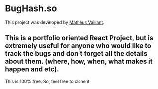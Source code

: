 # BugHash.so

This project was developed by [Matheus Vaillant](https://github.com/mathvaillant).

## This is a portfolio oriented React Project, but is extremely useful for anyone who would like to track the bugs and don't forget all the details about them. (where, how, when, what makes it happen and etc).

This is 100% free. So, feel free to clone it. 
